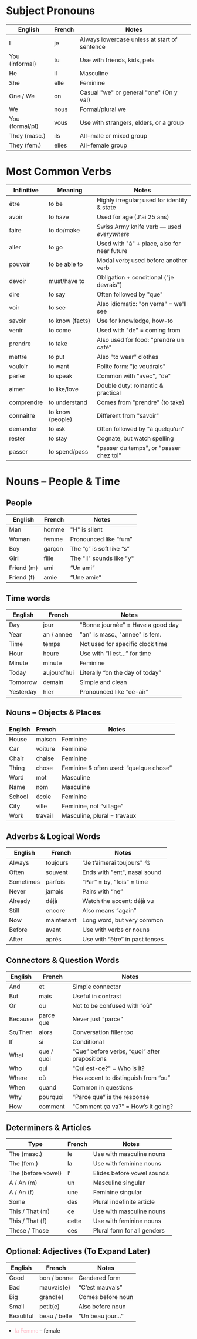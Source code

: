 # Subject Pronouns

| English         | French | Notes                                        |
| --------------- | ------ | -------------------------------------------- |
| I               | je     | Always lowercase unless at start of sentence |
| You (informal)  | tu     | Use with friends, kids, pets                 |
| He              | il     | Masculine                                    |
| She             | elle   | Feminine                                     |
| One / We        | on     | Casual "we" or general "one" (On y va!)      |
| We              | nous   | Formal/plural we                             |
| You (formal/pl) | vous   | Use with strangers, elders, or a group       |
| They (masc.)    | ils    | All-male or mixed group                      |
| They (fem.)     | elles  | All-female group                             |
# Most Common Verbs

|Infinitive|Meaning|Notes|
|---|---|---|
|être|to be|Highly irregular; used for identity & state|
|avoir|to have|Used for age (J'ai 25 ans)|
|faire|to do/make|Swiss Army knife verb — used _everywhere_|
|aller|to go|Used with "à" + place, also for near future|
|pouvoir|to be able to|Modal verb; used before another verb|
|devoir|must/have to|Obligation + conditional ("je devrais")|
|dire|to say|Often followed by "que"|
|voir|to see|Also idiomatic: "on verra" = we'll see|
|savoir|to know (facts)|Use for knowledge, how-to|
|venir|to come|Used with "de" = coming from|
|prendre|to take|Also used for food: "prendre un café"|
|mettre|to put|Also "to wear" clothes|
|vouloir|to want|Polite form: "je voudrais"|
|parler|to speak|Common with "avec", "de"|
|aimer|to like/love|Double duty: romantic & practical|
|comprendre|to understand|Comes from "prendre" (to take)|
|connaître|to know (people)|Different from "savoir"|
|demander|to ask|Often followed by "à quelqu’un"|
|rester|to stay|Cognate, but watch spelling|
|passer|to spend/pass|"passer du temps", or "passer chez toi"|
# Nouns – People & Time

## People
| English    | French | Notes                    |
| ---------- | ------ | ------------------------ |
| Man        | homme  | "H" is silent            |
| Woman      | femme  | Pronounced like “fum”    |
| Boy        | garçon | The “ç” is soft like “s” |
| Girl       | fille  | The "ll" sounds like "y" |
| Friend (m) | ami    | “Un ami”                 |
| Friend (f) | amie   | “Une amie”               |
## Time words
|English|French|Notes|
|---|---|---|
|Day|jour|"Bonne journée" = Have a good day|
|Year|an / année|"an" is masc., "année" is fem.|
|Time|temps|Not used for specific clock time|
|Hour|heure|Use with “Il est…” for time|
|Minute|minute|Feminine|
|Today|aujourd’hui|Literally “on the day of today”|
|Tomorrow|demain|Simple and clean|
|Yesterday|hier|Pronounced like “ee-air”|
## Nouns – Objects & Places

|English|French|Notes|
|---|---|---|
|House|maison|Feminine|
|Car|voiture|Feminine|
|Chair|chaise|Feminine|
|Thing|chose|Feminine & often used: “quelque chose”|
|Word|mot|Masculine|
|Name|nom|Masculine|
|School|école|Feminine|
|City|ville|Feminine, not “village”|
|Work|travail|Masculine, plural = travaux|
## Adverbs & Logical Words

|English|French|Notes|
|---|---|---|
|Always|toujours|"Je t’aimerai toujours" 💘|
|Often|souvent|Ends with "ent", nasal sound|
|Sometimes|parfois|“Par” = by, “fois” = time|
|Never|jamais|Pairs with “ne”|
|Already|déjà|Watch the accent: déjà vu|
|Still|encore|Also means “again”|
|Now|maintenant|Long word, but very common|
|Before|avant|Use with verbs or nouns|
|After|après|Use with “être” in past tenses|
## Connectors & Question Words

|English|French|Notes|
|---|---|---|
|And|et|Simple connector|
|But|mais|Useful in contrast|
|Or|ou|Not to be confused with “où”|
|Because|parce que|Never just “parce”|
|So/Then|alors|Conversation filler too|
|If|si|Conditional|
|What|que / quoi|“Que” before verbs, “quoi” after prepositions|
|Who|qui|"Qui est-ce?" = Who is it?|
|Where|où|Has accent to distinguish from “ou”|
|When|quand|Common in questions|
|Why|pourquoi|“Parce que” is the response|
|How|comment|"Comment ça va?" = How’s it going?|

## Determiners & Articles
|Type|French|Notes|
|---|---|---|
|The (masc.)|le|Use with masculine nouns|
|The (fem.)|la|Use with feminine nouns|
|The (before vowel)|l’|Elides before vowel sounds|
|A / An (m)|un|Masculine singular|
|A / An (f)|une|Feminine singular|
|Some|des|Plural indefinite article|
|This / That (m)|ce|Use with masculine nouns|
|This / That (f)|cette|Use with feminine nouns|
|These / Those|ces|Plural form for all genders|
## Optional: Adjectives (To Expand Later)
|English|French|Notes|
|---|---|---|
|Good|bon / bonne|Gendered form|
|Bad|mauvais(e)|“C’est mauvais”|
|Big|grand(e)|Comes before noun|
|Small|petit(e)|Also before noun|
|Beautiful|beau / belle|“Un beau jour…”|

- <span style="color:pink">la Femme</span> – female

